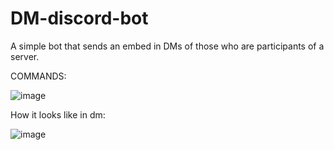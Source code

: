 # DM-discord-bot
A simple bot that sends an embed in DMs of those who are participants of a server.




COMMANDS:


![image](https://user-images.githubusercontent.com/83949501/124972171-b5eb1080-e032-11eb-83a6-59f7a23fe0f6.png)


How it looks like in dm:

![image](https://user-images.githubusercontent.com/83949501/124990479-1be29280-e049-11eb-99be-91bc738e1196.png)
